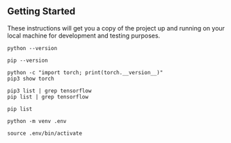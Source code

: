 ## Getting Started

These instructions will get you a copy of the project up and running on your local machine for development and testing purposes.

~~~shell
python --version

pip --version

python -c "import torch; print(torch.__version__)"
pip3 show torch

pip3 list | grep tensorflow
pip list | grep tensorflow

pip list 
~~~


~~~shell
python -m venv .env

source .env/bin/activate
~~~